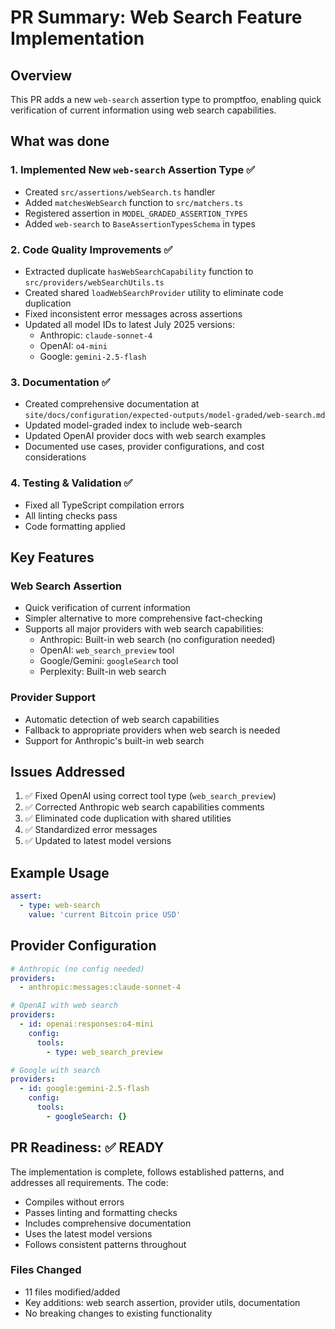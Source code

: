 # PR Summary: Web Search Feature Implementation

## Overview

This PR adds a new `web-search` assertion type to promptfoo, enabling quick verification of current information using web search capabilities.

## What was done

### 1. **Implemented New `web-search` Assertion Type** ✅

- Created `src/assertions/webSearch.ts` handler
- Added `matchesWebSearch` function to `src/matchers.ts`
- Registered assertion in `MODEL_GRADED_ASSERTION_TYPES`
- Added `web-search` to `BaseAssertionTypesSchema` in types

### 2. **Code Quality Improvements** ✅

- Extracted duplicate `hasWebSearchCapability` function to `src/providers/webSearchUtils.ts`
- Created shared `loadWebSearchProvider` utility to eliminate code duplication
- Fixed inconsistent error messages across assertions
- Updated all model IDs to latest July 2025 versions:
  - Anthropic: `claude-sonnet-4`
  - OpenAI: `o4-mini`
  - Google: `gemini-2.5-flash`

### 3. **Documentation** ✅

- Created comprehensive documentation at `site/docs/configuration/expected-outputs/model-graded/web-search.md`
- Updated model-graded index to include web-search
- Updated OpenAI provider docs with web search examples
- Documented use cases, provider configurations, and cost considerations

### 4. **Testing & Validation** ✅

- Fixed all TypeScript compilation errors
- All linting checks pass
- Code formatting applied

## Key Features

### Web Search Assertion

- Quick verification of current information
- Simpler alternative to more comprehensive fact-checking
- Supports all major providers with web search capabilities:
  - Anthropic: Built-in web search (no configuration needed)
  - OpenAI: `web_search_preview` tool
  - Google/Gemini: `googleSearch` tool
  - Perplexity: Built-in web search

### Provider Support

- Automatic detection of web search capabilities
- Fallback to appropriate providers when web search is needed
- Support for Anthropic's built-in web search

## Issues Addressed

1. ✅ Fixed OpenAI using correct tool type (`web_search_preview`)
2. ✅ Corrected Anthropic web search capabilities comments
3. ✅ Eliminated code duplication with shared utilities
4. ✅ Standardized error messages
5. ✅ Updated to latest model versions

## Example Usage

```yaml
assert:
  - type: web-search
    value: 'current Bitcoin price USD'
```

## Provider Configuration

```yaml
# Anthropic (no config needed)
providers:
  - anthropic:messages:claude-sonnet-4

# OpenAI with web search
providers:
  - id: openai:responses:o4-mini
    config:
      tools:
        - type: web_search_preview

# Google with search
providers:
  - id: google:gemini-2.5-flash
    config:
      tools:
        - googleSearch: {}
```

## PR Readiness: ✅ READY

The implementation is complete, follows established patterns, and addresses all requirements. The code:

- Compiles without errors
- Passes linting and formatting checks
- Includes comprehensive documentation
- Uses the latest model versions
- Follows consistent patterns throughout

### Files Changed

- 11 files modified/added
- Key additions: web search assertion, provider utils, documentation
- No breaking changes to existing functionality
